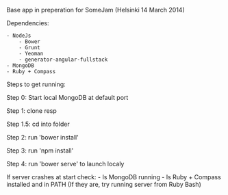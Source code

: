 Base app in preperation for SomeJam (Helsinki 14 March 2014)



Dependencies:

	- NodeJs
		- Bower
		- Grunt
		- Yeoman
		- generator-angular-fullstack
	- MongoDB
	- Ruby + Compass



Steps to get running:

Step 0: Start local MongoDB at default port

Step 1: clone resp

Step 1.5: cd into folder

Step 2: run 'bower install'

Step 3: run 'npm install'

Step 4: run 'bower serve' to launch localy




If server crashes at start check:
	- Is MongoDB running
	- Is Ruby + Compass installed and in PATH (If they are, try running server from Ruby Bash)
